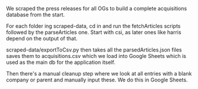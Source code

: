 We scraped the press releases for all OGs to build a complete acquisitions database from the start.

For each folder ing scraped-data, cd in and run the fetchArticles scripts followed by the parseArticles one. Start with csi, as later ones like harris depend on the output of that.

scraped-data/exportToCsv.py then takes all the parsedArticles.json files saves them to acquisitions.csv which we load into Google Sheets which is used as the main db for the application itself.

Then there's a manual cleanup step where we look at all entries with a blank company or parent and manually input these. We do this in Google Sheets.